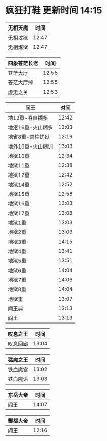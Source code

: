 # 疯狂打鞋 更新时间 14:15

| 无相天魔   | 时间    |
|--------|-------|
| 无相坟狱 | 12:47 |
| 无相炼狱 | 12:47 |

| 四象苍茫长老   | 时间    |
|--------|-------|
| 苍茫大厅 | 12:55 |
| 苍茫大厅掉 | 12:55 |
| 虚无之关 | 12:53 |

| 间王   | 时间    |
|--------|-------|
| 地12重-春白糊多 | 12:42 |
| 地疙16重-火山糊多 | 13:03 |
| 地省8重-岗柱忧狱 | 12:19 |
| 地外16重-火山糊训 | 13:03 |
| 地狱10重 | 12:34 |
| 地狱11重 | 12:38 |
| 地狱12重 | 12:42 |
| 地狱14重 | 12:52 |
| 地狱15重 | 12:58 |
| 地狱16重 | 13:03 |
| 地狱17重 | 13:08 |
| 地狱1重 | 13:03 |
| 地狱2重 | 13:03 |
| 地狱3重 | 14:15 |
| 地狱4重 | 13:41 |
| 地狱5重 | 13:51 |
| 地狱6重 | 14:04 |
| 地狱7重 | 14:06 |
| 地狱8重 | 14:04 |
| 地狱重 | 13:07 |
| 闻王典 | 13:13 |
| 阎王 | 13:13 |

| 叹息之王   | 时间    |
|--------|-------|
| 叹息回廊 | 13:04 |

| 猛魔之王   | 时间    |
|--------|-------|
| 铁血魔宫 | 13:02 |
| 铁血魔语 | 13:03 |

| 东岳大帝   | 时间    |
|--------|-------|
| 阎王 | 14:07 |

| 酆都大帝   | 时间    |
|--------|-------|
| 阎王 | 12:16 |